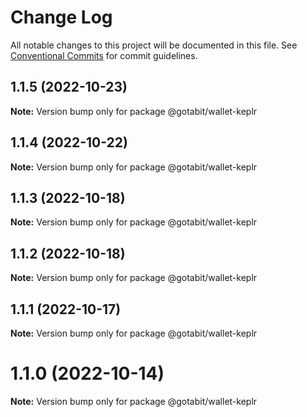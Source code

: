 # Change Log

All notable changes to this project will be documented in this file.
See [Conventional Commits](https://conventionalcommits.org) for commit guidelines.

## 1.1.5 (2022-10-23)

**Note:** Version bump only for package @gotabit/wallet-keplr





## 1.1.4 (2022-10-22)

**Note:** Version bump only for package @gotabit/wallet-keplr





## 1.1.3 (2022-10-18)

**Note:** Version bump only for package @gotabit/wallet-keplr





## 1.1.2 (2022-10-18)

**Note:** Version bump only for package @gotabit/wallet-keplr





## 1.1.1 (2022-10-17)

**Note:** Version bump only for package @gotabit/wallet-keplr





# 1.1.0 (2022-10-14)

**Note:** Version bump only for package @gotabit/wallet-keplr
